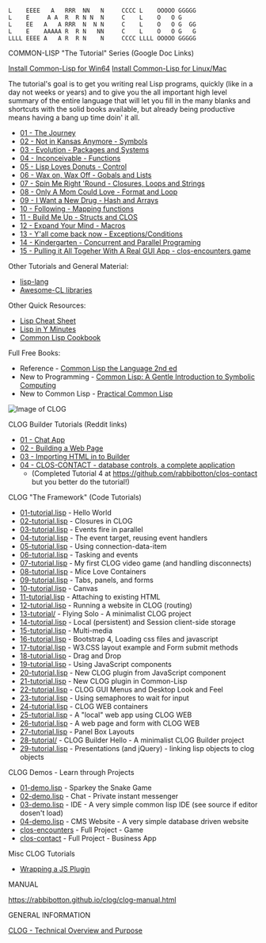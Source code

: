 
```
L    EEEE   A   RRR  NN   N     CCCC L    OOOOO GGGGG
L    E     A A  R  R N N  N     C    L    O   O G
L    EE   A   A RRR  N  N N     C    L    O   O G  GG
L    E    AAAAA R  R N   NN     C    L    O   O G   G
LLLL EEEE A   A R  R N    N     CCCC LLLL OOOOO GGGGG
```

COMMON-LISP "The Tutorial" Series (Google Doc Links)

[Install Common-Lisp for Win64](WINDOWS.md)
[Install Common-Lisp for Linux/Mac](https://lisp-lang.org/learn/getting-started/)

The tutorial's goal is to get you writing real Lisp programs, quickly
(like in a day not weeks or years) and to give you the all important
high level summary of the entire language that will let you fill in
the many blanks and shortcuts with the solid books available, but
already being productive means having a bang up time doin' it all.


-  [01 - The Journey                      ](https://docs.google.com/document/d/1Mdp8IY7KzNxcThe9iZHXbyILKSYDWaNJX6k68aYpVR4)
-  [02 - Not in Kansas Anymore - Symbols  ](https://docs.google.com/document/d/1eiaFmKfTTUxjhphgcOM9-5eioenaFR91rw4ME9jCL30)
-  [03 - Evolution             - Packages and Systems](https://docs.google.com/document/d/1Yv8PtBJDwg4fqZtIYNmYDw_8N3KwlCzcO_urI9-NwIk)
-  [04 - Inconceivable         - Functions](https://docs.google.com/document/d/1j5sqsXFUj8pyZhttAywQnAyqz9t1RGGlVGqp9qKJDt0)
-  [05 - Lisp Loves Donuts     - Control  ](https://docs.google.com/document/d/1rm6-s63PMzgyFX2BYLmX_nNqJ-uFiHxOuFm7ITqQPDI)
-  [06 - Wax on, Wax Off       - Gobals and Lists](https://docs.google.com/document/d/1PBES_SbntPf5mtdtc2_EZvdJf1SAnJ0JrHYfbL7sbE8)
-  [07 - Spin Me Right 'Round  - Closures, Loops and Strings](https://docs.google.com/document/d/1qK397lNNmKL5x_1usrwsZEIcZVBdYmAREajSDc7Dpu0)
-  [08 - Only A Mom Could Love - Format and Loop](https://docs.google.com/document/d/1L9jdKE-XrCU0VhdsmO5w9-2ozNDrrW1-JOAi3kHrlu4)
-  [09 - I Want a New Drug     - Hash and Arrays](https://docs.google.com/document/d/1H-wx50sr0Oseh3qAGrO8LbEfHS-KnbVSrNBWOAJhStI)
-  [10 - Following             - Mapping functions](https://docs.google.com/document/d/1NThII3vh4d6UC_eVvBtMHYvSTKN3ARk_iOxJY4oIRdk)
-  [11 - Build Me Up           - Structs and CLOS](https://docs.google.com/document/d/1CmaDW1h9P5_bjWRqWK-LBf8GSIrCbXUcXIpEKJnF6Wg)
-  [12 - Expand Your Mind      - Macros   ](https://docs.google.com/document/d/1Hnko12U6LI2o1cH9TgByN6D-lpdOzUmaVUJWxooMFow)
-  [13 - Y'all come back now   - Exceptions/Conditions](https://docs.google.com/document/d/1bwTipjdEqkNRZVYjwrBGWKqLD1IXeWGofQqgXGdZJ48)
-  [14 - Kindergarten          - Concurrent and Parallel Programing](https://docs.google.com/document/d/10MGPC7j4lpGrMlQS4xtQTEGrvpBecgDUnqu1OrjSVxk)
-  [15 - Pulling it All Togeher With A Real GUI App - clos-encounters game](https://github.com/rabbibotton/clos-encounters)

Other Tutorials and General Material:
- [lisp-lang](https://lisp-lang.org/)
- [Awesome-CL libraries](https://github.com/CodyReichert/awesome-cl)

Other Quick Resources:
- [Lisp Cheat Sheet](https://github.com/ashok-khanna/lisp-notes)
- [Lisp in Y Minutes](https://learnxinyminutes.com/docs/common-lisp/)
- [Common Lisp Cookbook](https://lispcookbook.github.io/cl-cookbook/)

Full Free Books:
- Reference - [Common Lisp the Language 2nd ed](http://www.cs.cmu.edu/Groups/AI/html/cltl/cltl2.html)
- New to Programming - [Common Lisp: A Gentle Introduction to Symbolic Computing](http://www.cs.cmu.edu/%7Edst/LispBook/)
- New to Common Lisp - [Practical Common Lisp](http://www.gigamonkeys.com/book/)

![Image of CLOG](https://rabbibotton.github.io/images/demo-clog-contact.png)

CLOG Builder Tutorials (Reddit links)

-  [01 - Chat App                        ](https://www.reddit.com/r/lisp/comments/sj1tv5/clog_builder_tutorial_1_a_chat_app_from_start_to/)
-  [02 - Building a Web Page             ](https://www.reddit.com/r/lisp/comments/sn8j77/clog_builder_tutorial_2_building_a_web_page/)
-  [03 - Importing HTML in to Builder    ](https://www.reddit.com/r/lisp/comments/snvv0w/clog_builder_tutorial_3_importing_html_adding/)
-  [04 - CLOS-CONTACT - database controls, a complete application](https://www.reddit.com/r/lisp/comments/t61sib/clog_builder_tutorial_4_a_complete_database_app/)
    -  (Completed Tutorial 4 at https://github.com/rabbibotton/clos-contact but you better do the tutorial!)

CLOG "The Framework" (Code Tutorials)

- [01-tutorial.lisp](tutorial/01-tutorial.lisp) - Hello World
- [02-tutorial.lisp](tutorial/02-tutorial.lisp) - Closures in CLOG
- [03-tutorial.lisp](tutorial/03-tutorial.lisp) - Events fire in parallel
- [04-tutorial.lisp](tutorial/04-tutorial.lisp) - The event target, reusing event handlers
- [05-tutorial.lisp](tutorial/05-tutorial.lisp) - Using connection-data-item
- [06-tutorial.lisp](tutorial/06-tutorial.lisp) - Tasking and events
- [07-tutorial.lisp](tutorial/07-tutorial.lisp) - My first CLOG video game (and handling disconnects)
- [08-tutorial.lisp](tutorial/08-tutorial.lisp) - Mice Love Containers
- [09-tutorial.lisp](tutorial/09-tutorial.lisp) - Tabs, panels, and forms
- [10-tutorial.lisp](tutorial/10-tutorial.lisp) - Canvas
- [11-tutorial.lisp](tutorial/11-tutorial.lisp) - Attaching to existing HTML
- [12-tutorial.lisp](tutorial/12-tutorial.lisp) - Running a website in CLOG (routing)
- [13-tutorial/](tutorial/13-tutorial) - Flying Solo - A minimalist CLOG project
- [14-tutorial.lisp](tutorial/14-tutorial.lisp) - Local (persistent) and Session client-side storage
- [15-tutorial.lisp](tutorial/15-tutorial.lisp) - Multi-media
- [16-tutorial.lisp](tutorial/16-tutorial.lisp) - Bootstrap 4, Loading css files and javascript
- [17-tutorial.lisp](tutorial/17-tutorial.lisp) - W3.CSS layout example and Form submit methods
- [18-tutorial.lisp](tutorial/18-tutorial.lisp) - Drag and Drop
- [19-tutorial.lisp](tutorial/19-tutorial.lisp) - Using JavaScript components
- [20-tutorial.lisp](tutorial/20-tutorial.lisp) - New CLOG plugin from JavaScript component
- [21-tutorial.lisp](tutorial/21-tutorial.lisp) - New CLOG plugin in Common-Lisp
- [22-tutorial.lisp](tutorial/22-tutorial.lisp) - CLOG GUI Menus and Desktop Look and Feel
- [23-tutorial.lisp](tutorial/23-tutorial.lisp) - Using semaphores to wait for input
- [24-tutorial.lisp](tutorial/24-tutorial.lisp) - CLOG WEB containers
- [25-tutorial.lisp](tutorial/25-tutorial.lisp) - A "local" web app using CLOG WEB
- [26-tutorial.lisp](tutorial/26-tutorial.lisp) - A web page and form with CLOG WEB
- [27-tutorial.lisp](tutorial/27-tutorial.lisp) - Panel Box Layouts
- [28-tutorial/](tutorial/28-tutorial) - CLOG Builder Hello - A minimalist CLOG Builder project
- [29-tutorial.lisp](tutorial/29-tutorial.lisp) - Presentations (and jQuery) - linking lisp objects to clog objects

CLOG Demos - Learn through Projects

- [01-demo.lisp](demos/01-demo.lisp) - Sparkey the Snake Game
- [02-demo.lisp](demos/02-demo.lisp) - Chat - Private instant messenger
- [03-demo.lisp](demos/03-demo.lisp) - IDE - A very simple common lisp IDE
  (see source if editor dosen't load)
- [04-demo.lisp](demos/04-demo.lisp) - CMS Website - A very simple database driven website
- [clos-encounters](https://github.com/rabbibotton/clos-encounters) - Full Project - Game
- [clos-contact](https://github.com/rabbibotton/clos-contact) - Full Project - Business App 

Misc CLOG Tutorials

- [Wrapping a JS Plugin](https://docs.google.com/document/d/1EDODcnyijP_EjrDQTiA0AB-zbMQzvCo2HltXarw5q5A)

MANUAL

https://rabbibotton.github.io/clog/clog-manual.html


GENERAL INFORMATION

[CLOG - Technical Overview and Purpose](CONCEPT.md)
